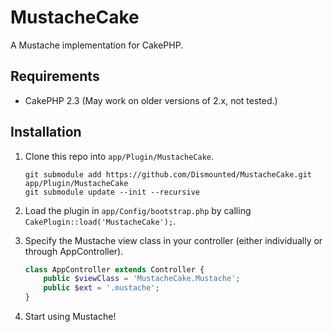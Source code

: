 MustacheCake
============

A Mustache implementation for CakePHP.

Requirements
------------

* CakePHP 2.3 (May work on older versions of 2.x, not tested.)

Installation
------------

1. Clone this repo into `app/Plugin/MustacheCake`.

	```
	git submodule add https://github.com/Dismounted/MustacheCake.git app/Plugin/MustacheCake
	git submodule update --init --recursive
	```

2. Load the plugin in `app/Config/bootstrap.php` by calling `CakePlugin::load('MustacheCake');`.

3. Specify the Mustache view class in your controller (either individually or through AppController).

	```php
	class AppController extends Controller {
		public $viewClass = 'MustacheCake.Mustache';
		public $ext = '.mustache';
	}
	```

4. Start using Mustache!
